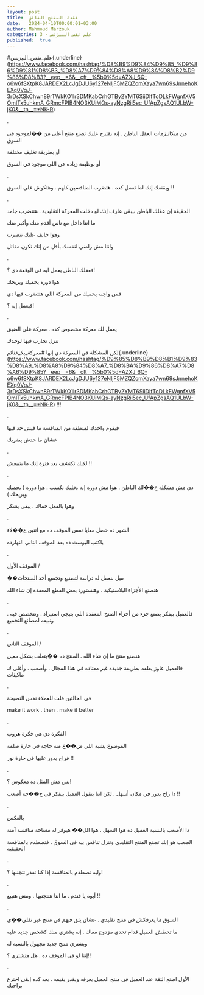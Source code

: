 ```yaml
---
layout: post
title:  عقدة المنتج الفائق
date:   2024-04-10T00:00:01+03:00
author: Mahmoud Marzouk
categories: 3 - علم نفس البيزنس
published:  true
---
```

\#علم_نفس_البيزنس{.underline}(https://www.facebook.com/hashtag/%D8%B9%D9%84%D9%85_%D9%86%D9%81%D8%B3_%D8%A7%D9%84%D8%A8%D9%8A%D8%B2%D9%86%D8%B3?__eep__=6&__cft__%5b0%5d=AZXJ_6Q-o6w6fSXtpK8JARDEX2LcJgDJU6y127eNIjF5MZQZomXaya7wn69sJnnehoKEXq0VqJ-3rDsXSkChwn89rTWkKO1lr3DMKabCrhGTBy2YMT6SiiDIfToDLkFWgnfXV5OmITx5uhkmA_GRmcFPIB4NO3KUiMQs-ayNzgRil5ec_UfApZgsAQ1ULbW-jK0&__tn__=*NK-R)

.

من ميكانيزمات العقل الباطن . إنه يقترح عليك تصنع منتج أعلى من ��لموجود
في السوق

أو بطريقة تغليف مختلفة

أو بوظيفة زيادة عن اللي موجود في السوق

.

ويقنعك إنك لما تعمل كده . هتضرب المنافسين كلهم . وهتكوش على
السوق !!

.

الحقيقة إن عقلك الباطن بيبقى عارف إنك لو دخلت المعركة التقليدية .
هتتضرب جامد

ما انتا داخل مع ناس أقدم منك وأكبر منك

وهوا خايف عليك تتضرب

وانتا مش راضي لنفسك بأقل من إنك تكون مقاتل

.

فعقلك الباطن يعمل ايه في الوقعة دي ؟!

هوا دوره يحميك ويريحك

فمن واجبه يحميك من المعركة اللي هتتضرب فيها دي

فيعمل إيه ؟!

.

يعمل لك معركة مخصوص كده . معركة على الضيق

تنزل تحارب فيها لوحدك

لكن المشكلة في المعركة دي إنها
\#معركة_بلا_غنائم{.underline}(https://www.facebook.com/hashtag/%D9%85%D8%B9%D8%B1%D9%83%D8%A9_%D8%A8%D9%84%D8%A7_%D8%BA%D9%86%D8%A7%D8%A6%D9%85?__eep__=6&__cft__%5b0%5d=AZXJ_6Q-o6w6fSXtpK8JARDEX2LcJgDJU6y127eNIjF5MZQZomXaya7wn69sJnnehoKEXq0VqJ-3rDsXSkChwn89rTWkKO1lr3DMKabCrhGTBy2YMT6SiiDIfToDLkFWgnfXV5OmITx5uhkmA_GRmcFPIB4NO3KUiMQs-ayNzgRil5ec_UfApZgsAQ1ULbW-jK0&__tn__=*NK-R)
!!!

.

فيقوم واخدك لمنطقة من المنافسة ما فيش حد فيها

عشان ما حدش يضربك

.

لكنك تكتشف بعد فترة إنك ما بتبيعش !!

.

دي مش مشكلة ع��لك الباطن . هوا مش دوره إنه يخليك تكسب . هوا دوره ( يحميك
ويريحك )

وهوا بالفعل حماك . يبقى يشكر

.

الشهر ده حصل معايا نفس الموقف ده مع اتنين ع��لاء

باكتب البوست ده بعد الموقف التاني النهارده

.

الموقف الأول /

��ميل بنعمل له دراسة لتصنيع وتجميع أحد المنتجات

هنصنع الأجزاء البلاستيكية . وهنستورد بعض القطع المعقدة إن شاء
الله

.

فالعميل بيفكر يصنع جزء من أجزاء المنتج المعقدة اللي بتيجي استيراد .
ونتخصص فيه . ونبيعه لمصانع التجميع

.

الموقف التاني /

هنصنع منتج ما إن شاء الله . المنتج ده ��يتغلف بشكل معين

فالعميل عاوز يغلفه بطريقة جديدة غير معتادة في هذا المجال . وأصعب .
وأغلى ك ماكينات

.

في الحالتين قلت للعملاء نفس النصيحة

make it work . then . make it better

.

الفكرة دي هي فكرة هروب

الموضوع يشبه اللي ض��ع منه حاجة في حارة ضلمة

فراح يدور عليها في حارة نور !!

.

بس مش المثل ده معكوس ؟!

دا راح يدور في مكان أسهل . لكن انتا بتقول العميل بيفكر في ح��جة
أصعب !!

.

بالعكس

دا الأصعب بالنسبة العميل ده هوا السهل . هوا الل�� هيوفر له مساحة منافسة
آمنة

الصعب هو إنك تصنع المنتج التقليدي وتنزل تنافس بيه في السوق . فتصطدم
بالمنافسة الحقيقية

.

وليه نصطدم بالمنافسة إذا كنا نقدر نتجنبها ؟!

.

أيوة يا فندم . ما انتا هتتجنبها . ومش هتبيع !!

.

السوق ما يعرفكش في منتج تقليدي . عشان يثق فيهم في منتج غير
تقلي��ي

ما تحطش العميل قدام تحدي مزدوج معاك . إنه يشتري منك كشخص جديد
عليه

ويشتري منتج جديد مجهول بالنسبة له

إنتا لو في الموقف ده . هل هتشتري ؟!!

.

الأول اصنع الثقة عند العميل في منتج العميل يعرفه ويقدر يقيمه . بعد كده
إبقى اخترع براحتك
